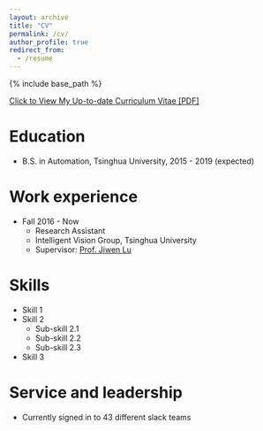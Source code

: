```yaml
---
layout: archive
title: "CV"
permalink: /cv/
author_profile: true
redirect_from:
  - /resume
---
```


{% include base_path %}

[Click to View My Up-to-date Curriculum Vitae [PDF]](http://ruoyunma.github.io/files/yitian_cv.pdf)

Education
======
* B.S. in Automation, Tsinghua University, 2015 - 2019 (expected)

Work experience
======
* Fall 2016 - Now
  * Research Assistant
  * Intelligent Vision Group, Tsinghua University
  * Supervisor: [Prof. Jiwen Lu](http://ivg.au.tsinghua.edu.cn/Jiwen_Lu/)

Skills
======
* Skill 1
* Skill 2
  * Sub-skill 2.1
  * Sub-skill 2.2
  * Sub-skill 2.3
* Skill 3

Service and leadership
======
* Currently signed in to 43 different slack teams
